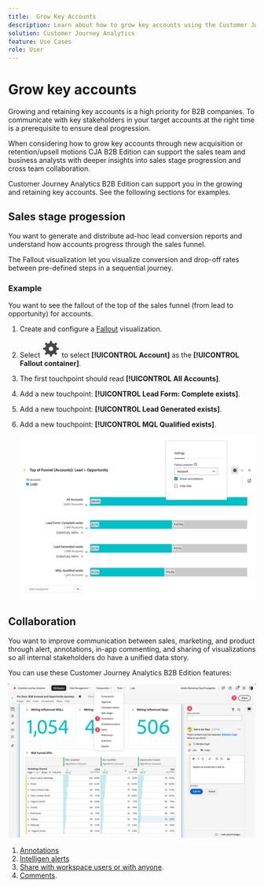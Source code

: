 ```yaml
---
title:  Grow Key Accounts
description: Learn about how to grow key accounts using the Customer Journey Analytics B2B Edition.
solution: Customer Journey Analytics
feature: Use Cases
role: User
---
```

# Grow key accounts

Growing and retaining key accounts is a high priority for B2B companies. To communicate with key stakeholders in your target accounts at the right time is a prerequisite to ensure deal progression.

When considering how to grow key accounts through new acquisition or retention/upsell motions CJA B2B Edition can support the sales team and business analysts with deeper insights into sales stage progression and cross team collaboration.

Customer Journey Analytics B2B Edition can support you in the growing and retaining key accounts. See the following sections for examples.

## Sales stage progession

You want to generate and distribute ad-hoc lead conversion reports and understand how accounts progress through the sales funnel.

The Fallout visualization let you visualize conversion and drop-off rates between pre-defined steps in a sequential journey.

### Example

You want to see the fallout of the top of the sales funnel (from lead to opportunity) for accounts.

1. Create and configure a [Fallout](/help/analysis-workspace/visualizations/fallout/configuring-fallout.md) visualization.
1. Select ![Setting](/help/assets/icons/Setting.svg) to select **[!UICONTROL Account]** as the **[!UICONTROL Fallout container]**.
1. The first touchpoint should read **[!UICONTROL All Accounts]**.
1. Add a new touchpoint: **[!UICONTROL Lead Form: Complete exists]**.
1. Add a new touchpoint: **[!UICONTROL Lead Generated exists]**.
1. Add a new touchpoint: **[!UICONTROL MQL Qualified exists]**.

   ![B2B - grow key accounts - sales stage progression - fallout](assets/b2b-uc-grow-key-accounts-fallout.png)


## Collaboration

You want to improve communication between sales, marketing, and product through alert, annotations, in-app commenting, and sharing of visualizations so all internal stakeholders do have a unified data story.

You can use these Customer Journey Analytics B2B Edition features:

![B2B use case - grow key acounts - collaboration - share](assets/b2b-uc-grow-key-accounts-share.png)

1. [Annotations](/help/components/annotations/overview.md)
1. [Intelligen alerts](/help/components/c-intelligent-alerts/intelligent-alerts.md)
1. [Share with workspace users or with anyone](/help/analysis-workspace/curate-share/share-projects.md).
1. [Comments](/help/analysis-workspace/build-workspace-project/comment-projects.md).

